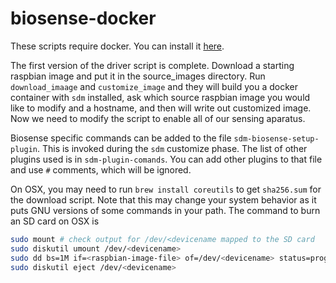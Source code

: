 # biosense-docker

These scripts require docker. You can install it [here](https://docs.docker.com/engine/install/).

The first version of the driver script is complete. Download a starting raspbian image and put it in the source_images directory. Run `download_imaage` and `customize_image` and they will build you a docker container with `sdm` installed, ask which source raspbian image you would like to modify and a hostname, and then will write out customized image. Now we need to modify the script to enable all of our sensing aparatus.

Biosense specific commands can be added to the file `sdm-biosense-setup-plugin`. This is invoked during the `sdm` customize phase. The list of other plugins used is in `sdm-plugin-comands`. You can add other plugins to that file and use `#` comments, which will be ignored.

On OSX, you may need to run `brew install coreutils` to get `sha256.sum` for the download script. Note that this may change your system behavior as it puts GNU versions of some commands in your path. The command to burn an SD card on OSX is
```bash
sudo mount # check output for /dev/<devicename mapped to the SD card
sudo diskutil umount /dev/<devicename>
sudo dd bs=1M if=<raspbian-image-file> of=/dev/<devicename> status=progress
sudo diskutil eject /dev/<devicename>
```


